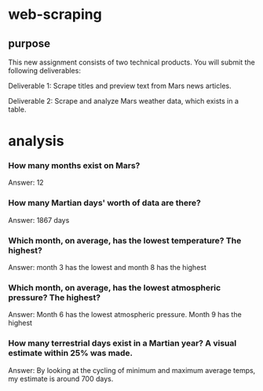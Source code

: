 # web-scraping
## purpose
This new assignment consists of two technical products. You will submit the following deliverables:

Deliverable 1: Scrape titles and preview text from Mars news articles.

Deliverable 2: Scrape and analyze Mars weather data, which exists in a table.

# analysis
### How many months exist on Mars?
Answer: 12

### How many Martian days' worth of data are there?
Answer: 1867 days

### Which month, on average, has the lowest temperature? The highest?
Answer: month 3 has the lowest and month 8 has the highest

### Which month, on average, has the lowest atmospheric pressure? The highest?
Answer: Month 6 has the lowest atmospheric pressure. Month 9 has the highest

### How many terrestrial days exist in a Martian year? A visual estimate within 25% was made.
Answer: By looking at the cycling of minimum and maximum average temps, my estimate is around 700 days.
